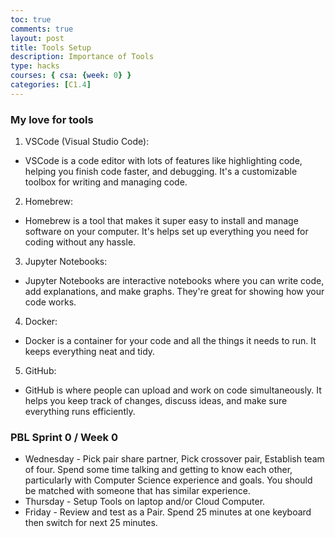 ```yaml
---
toc: true
comments: true
layout: post
title: Tools Setup
description: Importance of Tools
type: hacks
courses: { csa: {week: 0} }
categories: [C1.4]
---
```


### My love for tools
1. VSCode (Visual Studio Code):
- VSCode is a code editor with lots of features like highlighting code, helping you finish code faster, and debugging. It's a customizable toolbox for writing and managing code.

2. Homebrew:
- Homebrew is a tool that makes it super easy to install and manage software on your computer. It's helps set up everything you need for coding without any hassle.

3. Jupyter Notebooks:
- Jupyter Notebooks are interactive notebooks where you can write code, add explanations, and make graphs. They're great for showing how your code works.

4. Docker:
- Docker is a container for your code and all the things it needs to run. It keeps everything neat and tidy.

5. GitHub:
- GitHub is where people can upload and work on code simultaneously. It helps you keep track of changes, discuss ideas, and make sure everything runs efficiently.

### PBL Sprint 0 / Week 0
- Wednesday - Pick pair share partner, Pick crossover pair, Establish team of four.  Spend some time talking and getting to know each other, particularly with Computer Science experience and goals.  You should be matched with someone that has similar experience.
- Thursday - Setup Tools on laptop and/or Cloud Computer.
- Friday - Review and test as a Pair. Spend 25 minutes at one keyboard then switch for next 25 minutes.